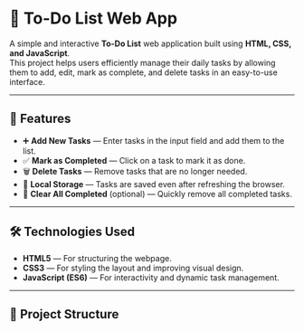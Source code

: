 
# 📝 To-Do List Web App

A simple and interactive **To-Do List** web application built using **HTML, CSS, and JavaScript**.  
This project helps users efficiently manage their daily tasks by allowing them to add, edit, mark as complete, and delete tasks in an easy-to-use interface.

---

## 🌟 Features

- ➕ **Add New Tasks** — Enter tasks in the input field and add them to the list.  
- ✅ **Mark as Completed** — Click on a task to mark it as done.  
- 🗑️ **Delete Tasks** — Remove tasks that are no longer needed.  
- 💾 **Local Storage** — Tasks are saved even after refreshing the browser.  
- 🧹 **Clear All Completed** (optional) — Quickly remove all completed tasks.

---

## 🛠️ Technologies Used

- **HTML5** — For structuring the webpage.  
- **CSS3** — For styling the layout and improving visual design.  
- **JavaScript (ES6)** — For interactivity and dynamic task management.  

---

## 📂 Project Structure


